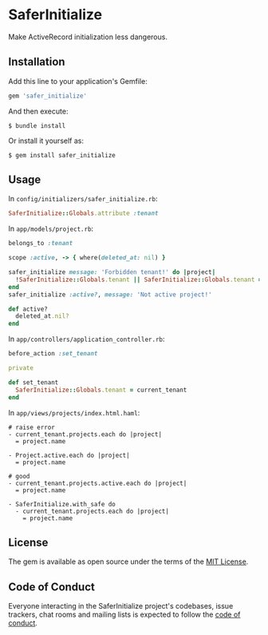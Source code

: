 # SaferInitialize

Make ActiveRecord initialization less dangerous.

## Installation

Add this line to your application's Gemfile:

```ruby
gem 'safer_initialize'
```

And then execute:

    $ bundle install

Or install it yourself as:

    $ gem install safer_initialize

## Usage

In `config/initializers/safer_initialize.rb`:

```ruby
SaferInitialize::Globals.attribute :tenant
```

In `app/models/project.rb`:

```ruby
belongs_to :tenant

scope :active, -> { where(deleted_at: nil) }

safer_initialize message: 'Forbidden tenant!' do |project|
  !SaferInitialize::Globals.tenant || SaferInitialize::Globals.tenant == project.tenant
end
safer_initialize :active?, message: 'Not active project!'

def active?
  deleted_at.nil?
end
```

In `app/controllers/application_controller.rb`:

```ruby
before_action :set_tenant

private

def set_tenant
  SaferInitialize::Globals.tenant = current_tenant
end
```

In `app/views/projects/index.html.haml`:

```haml
# raise error
- current_tenant.projects.each do |project|
  = project.name

- Project.active.each do |project|
  = project.name

# good
- current_tenant.projects.active.each do |project|
  = project.name

- SaferInitialize.with_safe do
  - current_tenant.projects.each do |project|
    = project.name
```

## License

The gem is available as open source under the terms of the [MIT License](https://opensource.org/licenses/MIT).

## Code of Conduct

Everyone interacting in the SaferInitialize project's codebases, issue trackers, chat rooms and mailing lists is expected to follow the [code of conduct](https://github.com/aki77/safer_initialize/blob/master/CODE_OF_CONDUCT.md).
